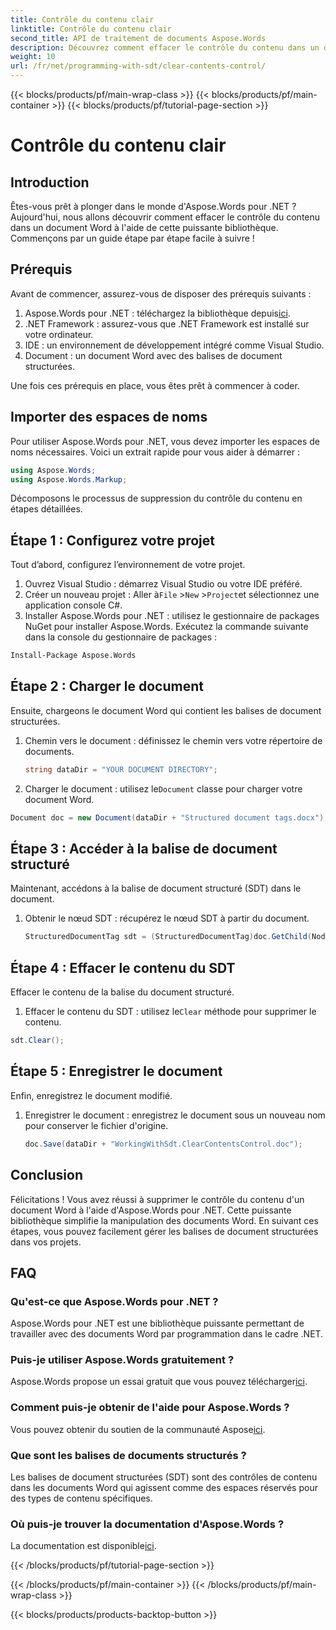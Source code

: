 ```yaml
---
title: Contrôle du contenu clair
linktitle: Contrôle du contenu clair
second_title: API de traitement de documents Aspose.Words
description: Découvrez comment effacer le contrôle du contenu dans un document Word à l'aide d'Aspose.Words pour .NET avec notre guide étape par étape.
weight: 10
url: /fr/net/programming-with-sdt/clear-contents-control/
---
```


{{< blocks/products/pf/main-wrap-class >}}
{{< blocks/products/pf/main-container >}}
{{< blocks/products/pf/tutorial-page-section >}}

# Contrôle du contenu clair

## Introduction

Êtes-vous prêt à plonger dans le monde d'Aspose.Words pour .NET ? Aujourd'hui, nous allons découvrir comment effacer le contrôle du contenu dans un document Word à l'aide de cette puissante bibliothèque. Commençons par un guide étape par étape facile à suivre !

## Prérequis

Avant de commencer, assurez-vous de disposer des prérequis suivants :

1.  Aspose.Words pour .NET : téléchargez la bibliothèque depuis[ici](https://releases.aspose.com/words/net/).
2. .NET Framework : assurez-vous que .NET Framework est installé sur votre ordinateur.
3. IDE : un environnement de développement intégré comme Visual Studio.
4. Document : un document Word avec des balises de document structurées.

Une fois ces prérequis en place, vous êtes prêt à commencer à coder.

## Importer des espaces de noms

Pour utiliser Aspose.Words pour .NET, vous devez importer les espaces de noms nécessaires. Voici un extrait rapide pour vous aider à démarrer :

```csharp
using Aspose.Words;
using Aspose.Words.Markup;
```

Décomposons le processus de suppression du contrôle du contenu en étapes détaillées.

## Étape 1 : Configurez votre projet

Tout d’abord, configurez l’environnement de votre projet.

1. Ouvrez Visual Studio : démarrez Visual Studio ou votre IDE préféré.
2.  Créer un nouveau projet : Aller à`File` >`New` >`Project`et sélectionnez une application console C#.
3. Installer Aspose.Words pour .NET : utilisez le gestionnaire de packages NuGet pour installer Aspose.Words. Exécutez la commande suivante dans la console du gestionnaire de packages :
```sh
Install-Package Aspose.Words
```

## Étape 2 : Charger le document

Ensuite, chargeons le document Word qui contient les balises de document structurées.

1. Chemin vers le document : définissez le chemin vers votre répertoire de documents.
   ```csharp
   string dataDir = "YOUR DOCUMENT DIRECTORY";
   ```
2.  Charger le document : utilisez le`Document` classe pour charger votre document Word.
   ```csharp
   Document doc = new Document(dataDir + "Structured document tags.docx");
   ```

## Étape 3 : Accéder à la balise de document structuré

Maintenant, accédons à la balise de document structuré (SDT) dans le document.

1. Obtenir le nœud SDT : récupérez le nœud SDT à partir du document.
   ```csharp
   StructuredDocumentTag sdt = (StructuredDocumentTag)doc.GetChild(NodeType.StructuredDocumentTag, 0, true);
   ```

## Étape 4 : Effacer le contenu du SDT

Effacer le contenu de la balise du document structuré.

1.  Effacer le contenu du SDT : utilisez le`Clear` méthode pour supprimer le contenu.
   ```csharp
   sdt.Clear();
   ```

## Étape 5 : Enregistrer le document

Enfin, enregistrez le document modifié.

1. Enregistrer le document : enregistrez le document sous un nouveau nom pour conserver le fichier d'origine.
   ```csharp
   doc.Save(dataDir + "WorkingWithSdt.ClearContentsControl.doc");
   ```

## Conclusion

Félicitations ! Vous avez réussi à supprimer le contrôle du contenu d'un document Word à l'aide d'Aspose.Words pour .NET. Cette puissante bibliothèque simplifie la manipulation des documents Word. En suivant ces étapes, vous pouvez facilement gérer les balises de document structurées dans vos projets.

## FAQ

### Qu'est-ce que Aspose.Words pour .NET ?

Aspose.Words pour .NET est une bibliothèque puissante permettant de travailler avec des documents Word par programmation dans le cadre .NET.

### Puis-je utiliser Aspose.Words gratuitement ?

 Aspose.Words propose un essai gratuit que vous pouvez télécharger[ici](https://releases.aspose.com/).

### Comment puis-je obtenir de l'aide pour Aspose.Words ?

 Vous pouvez obtenir du soutien de la communauté Aspose[ici](https://forum.aspose.com/c/words/8).

### Que sont les balises de documents structurés ?

Les balises de document structurées (SDT) sont des contrôles de contenu dans les documents Word qui agissent comme des espaces réservés pour des types de contenu spécifiques.

### Où puis-je trouver la documentation d'Aspose.Words ?

 La documentation est disponible[ici](https://reference.aspose.com/words/net/).

{{< /blocks/products/pf/tutorial-page-section >}}

{{< /blocks/products/pf/main-container >}}
{{< /blocks/products/pf/main-wrap-class >}}

{{< blocks/products/products-backtop-button >}}
